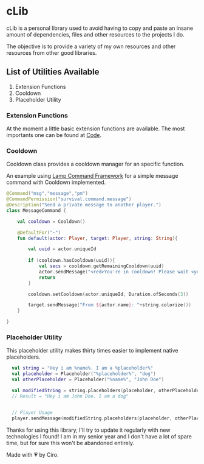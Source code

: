 # cLib

cLib is a personal library used to avoid having to copy and paste an insane amount of dependencies, files and other resources to the projects I do.

The objective is to provide a variety of my own resources and other resources from other good libraries.

## List of Utilities Available
1. Extension Functions
2. Cooldown
3. Placeholder Utility

### Extension Functions
At the moment a little basic extension functions are available. The most importants one can be found at [Code](https://github.com/cirosanchez/cLib/tree/master/src/main/kotlin/me/cirosanchez/cLib/extension).

### Cooldown
Cooldown class provides a cooldown manager for an specific function.

An example using [Lamp Command Framework](https://github.com/Revxrsal/Lamp) for a simple message command with Cooldown implemented.
```kotlin
@Command("msg","message","pm")
@CommandPermission("survival.command.message")
@Description("Send a private message to another player.")
class MessageCommand {

    val cooldown = Cooldown()

    @DefaultFor("~")
    fun default(actor: Player, target: Player, string: String){

        val uuid = actor.uniqueId
        
        if (cooldown.hasCooldown(uuid)){
            val secs = cooldown.getRemainingCooldown(uuid)
            actor.sendMessage("<red>You're in cooldown! Please wait <yellow>{$secs}s</yellow></red>")
            return
        }

        cooldown.setCooldown(actor.uniqueId, Duration.ofSeconds(3))

        target.sendMessage("From ${actor.name}: "+string.colorize())
    }

}
```


### Placeholder Utility
This placeholder utility makes thirty times easier to implement native placeholders. 

```kotlin
  val string = "Hey i am %name%. I am a %placeholder%"
  val placeholder = Placeholder("%placeholder%", "dog")
  val otherPlaceholder = Placeholder("%name%", "John Doe")

  val modifiedString = string.placeholders(placeholder, otherPlaceholder)
  // Result = "Hey i am John Doe. I am a dog"


  // Player Usage
  player.sendMessage(modifiedString.placeholders(placeholder, otherPlaceholder).colorize()) // To be improved in next release.
```


Thanks for using this library, I'll try to update it regularly with new technologies I found! I am in my senior year and I don't have a lot of spare time, but for sure this won't be abandoned entirely.


Made with 💗 by Ciro.
